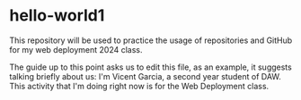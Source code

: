 # hello-world1
This repository will be used to practice the usage of repositories and GitHub for my web deployment 2024 class.

The guide up to this point asks us to edit this file, as an example, it suggests talking briefly about us: 
  I'm Vicent Garcia, a second year student of DAW. This activity that I'm doing right now is for the Web Deployment class. 
